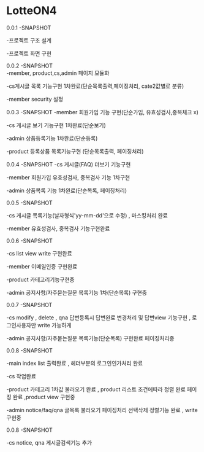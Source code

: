 # LotteON4

0.0.1 -SNAPSHOT
  
  -프로젝트 구조 설계
  
  -프로젝트 화면 구현

0.0.2 -SNAPSHOT    
  -member, product,cs,admin 페이지 모듈화
  
  -cs게시글 목록 기능구현 1차완료(단순목록출력,페이징처리, cate2값별로 분류)
  
  -member security 설정

0.0.3 -SNAPSHOT
  -member 회원가입 기능 구현(단순가입, 유효성검사,중복체크 x)
  
  -cs 게시글 보기 기능구현 1차완료(단순보기)
  
  -admin 상품등록기능 1차완료(단순등록)
  
  -product 등록상품 목록기능구현 (단순목록출력, 페이징처리)
  
0.0.4 -SNAPSHOT
  -cs 게시글(FAQ) 더보기 기능구현
  
  -member 회원가입 유효성검사, 중복검사 기능 1차구현
  
  -admin 상품목록 기능 1차완료(단순목록, 페이징처리)
  
0.0.5 -SNAPSHOT
 
  -cs 게시글 목록기능(날자형식'yy-mm-dd'으로 수정) , 마스킹처리 완료

  -member 유효성검사, 중복검사 기능구현완료

0.0.6 -SNAPSHOT

  -cs list view write 구현완료

  -member 이메일인증 구현완료

  -product 카테고리기능구현중

  -admin 공지사항/자주묻는질문 목록기능 1차(단순목록) 구현중

0.0.7 -SNAPSHOT
  
  -cs modify , delete , qna 답변등록시 답변완료 변경처리 및 답변view 기능구현 , 로그인사용자만 write 가능하게 

  -admin 공지사항/자주묻는질문 목록기능(단순목록) 구현완료 페이징처리중

0.0.8 -SNAPSHOT

  -main index list 출력완료 , 헤더부분의 로그인인가처리 완료

  -cs 작업완료

  -product 카테고리 1차값 불러오기 완료 , product 리스트 조건에따라 정렬 완료 페이징 완료 ,product view 구현중

  -admin notice/faq/qna 글목록 불러오기 페이징처리 선택삭제 정렬기능 완료 , write 구현중

0.0.8 -SNAPSHOT

  -cs notice, qna 게시글검색기능 추가


